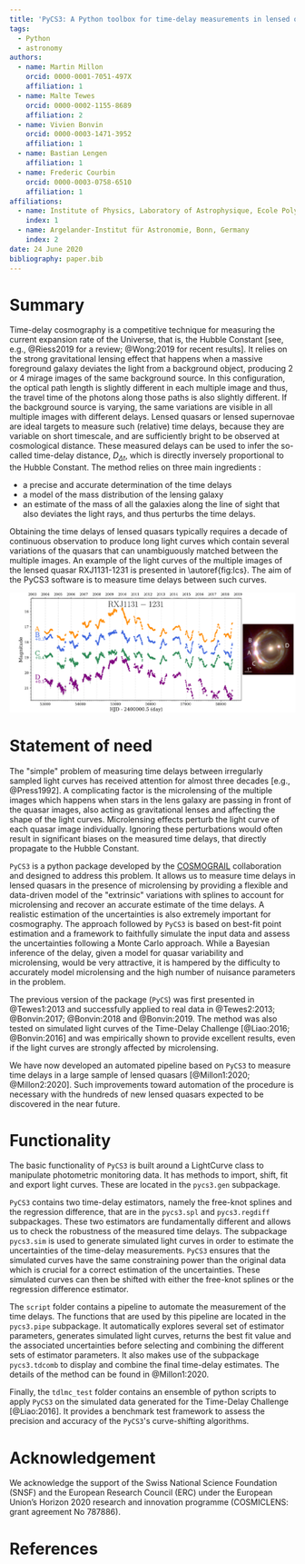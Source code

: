 ```yaml
---
title: 'PyCS3: A Python toolbox for time-delay measurements in lensed quasars'
tags:
  - Python
  - astronomy
authors:
  - name: Martin Millon
    orcid: 0000-0001-7051-497X
    affiliation: 1
  - name: Malte Tewes
    orcid: 0000-0002-1155-8689
    affiliation: 2
  - name: Vivien Bonvin
    orcid: 0000-0003-1471-3952
    affiliation: 1
  - name: Bastian Lengen
    affiliation: 1
  - name: Frederic Courbin
    orcid: 0000-0003-0758-6510
    affiliation: 1
affiliations:
  - name: Institute of Physics, Laboratory of Astrophysique, Ecole Polytechnique Fédérale de Lausanne (EPFL), Switzerland
    index: 1
  - name: Argelander-Institut für Astronomie, Bonn, Germany
    index: 2 
date: 24 June 2020
bibliography: paper.bib
---
```


# Summary
Time-delay cosmography is a competitive technique for measuring the current expansion rate of the Universe, that is, the Hubble Constant [see, e.g., @Riess2019 for a review; @Wong:2019 for recent results]. It relies on the strong gravitational lensing effect that happens when a massive foreground galaxy deviates the light from a background object, producing 2 or 4 mirage images of the same background source. In this configuration, the optical path length is slightly different in each multiple image and thus, the travel time of the photons along those paths is also slightly different. If the background source is varying, the same variations are visible in all multiple images with different delays. Lensed quasars or lensed supernovae are ideal targets to measure such (relative) time delays, because they are variable on short timescale, and are sufficiently bright to be observed at cosmological distance. These measured delays can be used to infer the so-called time-delay distance, $D_{\Delta t}$, which is directly inversely proportional to the Hubble Constant. The method relies on three main ingredients : 

 - a precise and accurate determination of the time delays
 - a model of the mass distribution of the lensing galaxy 
 - an estimate of the mass of all the galaxies along the line of sight that also deviates the light rays, and thus perturbs the time delays. 
 
 Obtaining the time delays of lensed quasars typically requires a decade of continuous observation to produce long light curves which contain several variations of the quasars that can unambiguously matched between the multiple images. An example of the light curves of the multiple images of the lensed quasar RXJ1131-1231 is presented in \autoref{fig:lcs}. The aim of the PyCS3 software is to measure time delays between such curves.

![Light curves of the lensed quasar RXJ1131-1231 presented in @Millon1:2020 (left panel). The same quasar variations can be seen in image D 92 days after in image A, whereas images A, B, and C arrive approximately at the same time. The right panel shows an Hubble Space Telescope image of RXJ1131-1231 [@Suyu2017].\label{fig:lcs}](RXJ1131.png)
 
 
# Statement of need
 The "simple" problem of measuring time delays between irregularly sampled light curves has received attention for almost three decades [e.g., @Press1992]. A complicating factor is the microlensing of the multiple images which happens when stars in the lens galaxy are passing in front of the quasar images, also acting as gravitational lenses and affecting the shape of the light curves. Microlensing effects perturb the light curve of each quasar image individually. Ignoring these perturbations would often result in significant biases on the measured time delays, that directly propagate to the Hubble Constant.
 
 ``PyCS3`` is a python package developed by the [COSMOGRAIL](www.cosmograil.org) collaboration and designed to address this problem. It allows us to measure time delays in lensed quasars in the presence of microlensing by providing a flexible and data-driven model of the "extrinsic" variations with splines to account for microlensing and recover an accurate estimate of the time delays. A realistic estimation of the uncertainties is also extremely important for cosmography. The approach followed by ``PyCS3`` is based on best-fit point estimation and a framework to faithfully simulate the input data and assess the uncertainties following a Monte Carlo approach. While a Bayesian inference of the delay, given a model for quasar variability and microlensing, would be very attractive, it is hampered by the difficulty to accurately model microlensing and the high number of nuisance parameters in the problem.
 
  The previous version of the package (``PyCS``) was first presented in @Tewes1:2013 and successfully applied to real data in @Tewes2:2013; @Bonvin:2017; @Bonvin:2018 and @Bonvin:2019. The method was also tested on simulated light curves of the Time-Delay Challenge [@Liao:2016; @Bonvin:2016] and was empirically shown to provide excellent results, even if the light curves are strongly affected by microlensing.
   
We have now developed an automated pipeline based on ``PyCS3`` to measure time delays in a large sample of lensed quasars [@Millon1:2020; @Millon2:2020]. Such improvements toward automation of the procedure is necessary with the hundreds of new lensed quasars expected to be discovered in the near future. 

# Functionality
 The basic functionality of ``PyCS3`` is built around a LightCurve class to manipulate photometric monitoring data. It has methods to import, shift, fit and export light curves. These are located in the `pycs3.gen` subpackage.

``PyCS3`` contains two time-delay estimators, namely the free-knot splines and the regression difference, that are in the `pycs3.spl` and `pycs3.regdiff` subpackages. These two estimators are fundamentally different and allows us to check the robustness of the measured time delays. The subpackage `pycs3.sim` is used to generate simulated light curves in order to estimate the uncertainties of the time-delay measurements. ``PyCS3`` ensures that the simulated curves have the same constraining power than the original data which is crucial for a correct estimation of the uncertainties. These simulated curves can then be shifted with either the free-knot splines or the regression difference estimator. 

The ``script`` folder contains a pipeline to automate the measurement of the time delays. The functions that are used by this pipeline are located in the `pycs3.pipe` subpackage. It automatically explores several set of estimator parameters, generates simulated light curves, returns the best fit value and the associated uncertainties before selecting and combining the different sets of estimator parameters. It also makes use of the subpackage `pycs3.tdcomb` to display and combine the final time-delay estimates.  The details of the method can be found in @Millon1:2020. 

Finally, the ``tdlmc_test`` folder contains an ensemble of python scripts to apply ``PyCS3`` on the simulated data generated for the Time-Delay Challenge [@Liao:2016]. It provides a benchmark test framework to assess the precision and accuracy of the ``PyCS3``'s curve-shifting algorithms. 

# Acknowledgement

We acknowledge the support of the Swiss National Science Foundation (SNSF) and the European Research Council (ERC) under the European Union’s Horizon 2020 research and innovation programme (COSMICLENS: grant agreement No 787886).

# References
